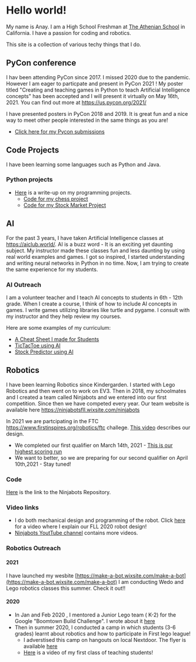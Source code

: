 # Hello world!

My name is Anay. I am a High School Freshman at [The Athenian School](https://www.athenian.org/) in California.  I have a passion for coding and robotics.

This site is a  collection of various techy things that I do.

## PyCon conference
I hav been attending PyCon since 2017. I missed 2020 due to the pandemic. However I am eager to particpate and present in PyCon 2021 ! My poster titled "Creating and teaching games in Python to teach Artificial Intelligence concepts" has been accepted and I will present it virtually on May 16th, 2021. You can find out more at https://us.pycon.org/2021/

I have presented posters in PyCon 2018 and 2019. It is great fun and a nice way to meet other people interested in the same things as you are! 
* [Click here for my Pycon submissions](../pycon-submissions)

## Code Projects 
I have been learning some languages such as Python and Java. 

### Python projects 
* [Here](https://docs.google.com/document/d/1phUlpH7skkfB7BKbbKWHfrC9CIJ_36PQ6fyGe1FCwMQ/edit?usp=sharing) is a write-up on my programming projects.
   * [Code for my chess project](https://github.com/anaypant/anaypant.github.io/tree/master/Chess) 
   * [Code for my Stock Market Project](https://github.com/anaypant/anaypant.github.io/tree/master/Stock)

## AI 
For the past 3 years, I have taken Artificial Intelligence classes at https://aiclub.world/. AI is a buzz word - It is an exciting yet daunting subject. My instructor made these classes fun and less daunting by using real world examples and games. I got so inspired, I started understanding and writing neural networks in Python in no time. Now, I am trying to create the same experience for my students.

### AI Outreach
I am a volunteer teacher and I teach AI concepts to students in 6th - 12th grade. When I create a course, I think of how to include AI concepts in games. I write games utilizing libraries like turtle and pygame. I consult with my instructor and they help review my courses.

Here are some examples of my curriculum:

* [A Cheat Sheet I made for Students](https://docs.google.com/document/d/1nTM4zhnyI6ZvvGffhJ6tJTJnfBGc_Hwn5Rc_3oTwOSM/edit?usp=sharing)
* [TicTacToe using AI](https://docs.google.com/presentation/d/1aUIV6jAahnLCWUlGNwtWbg4ew6Q0afl3aSMgEVAaIkE/edit?usp=sharing)
* [Stock Predictor using AI](https://docs.google.com/presentation/d/1HbtudvKDDbJNVzORYFK-6QyyY7YT7-r1OoEZtTZoVg0/edit?usp=sharing)

## Robotics
I have been learning Robotics since Kindergarden. I started with Lego Robotics and then went on to work on EV3. Then in 2018, my schoolmates and I created a team called Ninjabots and we entered into our first competition. Since then we have competed every year. Our team website is available here [https://ninjabotsfll.wixsite.com/ninjabots ](https://ninjabotsfll.wixsite.com/ninjabots)
 
 In 2021 we are partcipating in the FTC https://www.firstinspires.org/robotics/ftc challege. [This video](https://www.youtube.com/watch?v=dQtZhcgSpx8&t=1047s) describes our design.
* We completed our first qualifier on March 14th, 2021 - [This is our highest scoring run](https://www.youtube.com/watch?v=9R9KdUW_RYI)
* We want to better, so we are preparing for our second qualifier on April 10th,2021 - Stay tuned!
 
### Code
 [Here](https://github.com/FTCNinjabots/Master-Repository) is the link to the Ninjabots Repository.
 
### Video links
 * I do both mechanical design and programming of the robot. Click [here](https://youtu.be/ShfYy1rA5pk) for a video where I explain our FLL 2020 robot design!
 * [Ninjabots YoutTube channel](https://www.youtube.com/channel/UCKPbPhpWwP4_FB6e540T7YA) contains more videos.

### Robotics Outreach

#### 2021
I have launched my wesbite [https://make-a-bot.wixsite.com/make-a-bot](https://make-a-bot.wixsite.com/make-a-bot) I am conducting Wedo and Lego robotics classes this summer. Check it out!!

#### 2020
* In Jan and Feb 2020 , I mentored a Junior Lego team ( K-2) for the Google "Boomtown Build Challenge". I wrote about it [here](https://docs.google.com/document/d/1iRA5rBMGZTV6IdMDHKYbWZOJIrbFAJSPLY1TYkFJ-i8/edit?usp=sharing) 
* Then in summer 2020, I conducted a camp in which students (3-6 grades) learnt about robotics and how to participate in First lego league! 
  * I adverstised this camp on hangouts on local Nextdoor. The flyer is available [here](https://anaypant212.wixsite.com/fllsummercamp) 
  * [Here]() is a video of my first class of teaching students!


